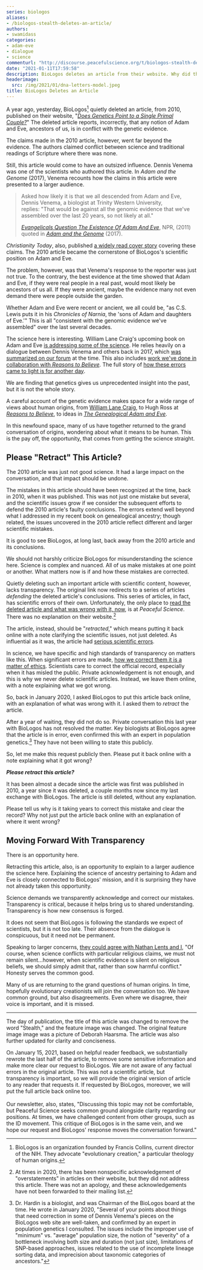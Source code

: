```yaml
---
series: biologos
aliases:
- /biologos-stealth-deletes-an-article/
authors:
- swamidass
categories:
- adam-eve
- dialogue
- science
commenturl: "http://discourse.peacefulscience.org/t/biologos-stealth-deletes-an-article/12999"
date: "2021-01-11T17:59:58"
description: BioLogos deletes an article from their website. Why did they delete it? What were the mistakes in it? Transparency is how we move forward.
headerimage:
  src: /img/2021/01/dna-letters-model.jpeg
title: BioLogos Deletes an Article
---
```


A year ago, yesterday, BioLogos[^1] quietly deleted an article, from 2010, published on their website, "[*Does Genetics Point to a Single Primal Couple?*](https://discourse.peacefulscience.org/t/deleted-does-genetics-point-to-a-single-primal-couple/9283)" The deleted article reports, incorrectly, that any notion of Adam and Eve, ancestors of us, is in conflict with the genetic evidence.

The claims made in the 2010 article, however, went far beyond the evidence. The authors claimed conflict between science and traditional readings of Scripture where there was none.

Still, this article would come to have an outsized influence. Dennis Venema was one of the scientists who authored this article. In *Adam and the Genome* (2017), Venema recounts how the claims in this article were presented to a larger audience.

> Asked how likely it is that we all descended from Adam and Eve, Dennis Venema, a biologist at Trinity Western University, replies: "That would be against all the genomic evidence that we've assembled over the last 20 years, so not likely at all."
>
> [*Evangelicals Question The Existence Of Adam And Eve*](https://www.npr.org/2011/08/09/138957812/evangelicals-question-the-existence-of-adam-and-eve), NPR, (2011) quoted in [*Adam and the Genome*](https://peacefulscience.org/reviewing-adam-and-the-genome/) (2017).

*Christianity Today*, also, published [a widely read cover story](https://www.christianitytoday.com/ct/2011/june/historicaladam.html) covering these claims. The 2010 article became the cornerstone of BioLogos's scientific position on Adam and Eve.

The problem, however, was that Venema's response to the reporter was just not true. To the contrary, the best evidence at the time showed that Adam and Eve, if they were real people in a real past, would most likely be ancestors of us all. If they were ancient, maybe the evidence many not even demand there were people outside the garden.

Whether Adam and Eve were recent or ancient, we all could be, "as C.S. Lewis puts it in his *Chronicles of Narnia*, the 'sons of Adam and daughters of Eve.\'" This is all "consistent with the genomic evidence we've assembled" over the last several decades.

The science here is interesting. William Lane Craig's upcoming book on Adam and Eve [is addressing some of the science](https://peacefulscience.org/wlc-genetic-challenge/). He relies heavily on a dialogue between Dennis Venema and others back in 2017, which [was summarized on our forum](https://discourse.peacefulscience.org/t/heliocentric-certainty-against-a-bottleneck-of-two/61) at the time. This also includes [work we've done in collaboration with *Reasons to Believe*](https://peacefulscience.org/human-origins-rtb-workshop/). The full story of [how these errors came to light is for another day](http://peacefulscience.org/three-stories-on-adam/).

We are finding that genetics gives us unprecedented insight into the past, but it is not the whole story.

A careful account of the genetic evidence makes space for a wide range of views about human origins, from [William Lane Craig](https://peacefulscience.org/wlc-genetic-challenge/), to Hugh Ross at *[Reasons to Believe](https://peacefulscience.org/human-origins-rtb-workshop/)*, to ideas in *[The Genealogical Adam and Eve](http://peacefulscience.org/genealogical-adam-eve/)*.

In this newfound space, many of us have together returned to the grand conversation of origins, wondering about what it means to be human. This is the pay off, the opportunity, that comes from getting the science straight.

## Please "Retract" This Article?

The 2010 article was just not good science. It had a large impact on the conversation, and that impact should be undone.

The mistakes in this article should have been recognized at the time, back in 2010, when it was published. This was not just one mistake but several, and the scientific issues grow if we consider the subsequent efforts to defend the 2010 article's faulty conclusions. The errors extend well beyond what I addressed in my recent book on genealogical ancestry; though related, the issues uncovered in the 2010 article reflect different and larger scientific mistakes.

It is good to see BioLogos, at long last, back away from the 2010 article and its conclusions.

We should not harshly criticize BioLogos for misunderstanding the science here. Science is complex and nuanced. All of us make mistakes at one point or another. What matters now is if and how these mistakes are corrected.

Quietly deleting such an important article with scientific content, however, lacks transparency. The original link now redirects to a series of articles *defending* the deleted article's conclusions. This series of articles, in fact, has scientific errors of their own. Unfortunately, the only place to [read the deleted article and what was wrong with it, now](https://discourse.peacefulscience.org/t/deleted-does-genetics-point-to-a-single-primal-couple/9283), is at *Peaceful Science*. There was no explanation on their website.[^3]

The article, instead, should be "*retracted*," which means putting it back online with a note clarifying the scientific issues, not just deleted. As influential as it was, the article had [serious scientific errors](https://peacefulscience.org/wlc-genetic-challenge/).

In science, we have specific and high standards of transparency on matters like this. When significant errors are made, [how we correct them it is a matter of ethics](https://publicationethics.org/). Scientists care to correct the official record, especially when it has misled the public. Private acknowledgement is not enough, and this is why we never delete scientific articles. Instead, we leave them online, with a note explaining what we got wrong.

So, back in January 2020, I asked BioLogos to put this article back online, with an explanation of what was wrong with it. I asked them to *retract* the article.

After a year of waiting, they did not do so. Private conversation this last year with BioLogos has not resolved the matter. Key biologists at BioLogos agree that the article is in error, even confirmed this with an expert in population genetics.[^4] They have not been willing to state this publicly.

So, let me make this request publicly then. Please put it back online with a note explaining what it got wrong?

***Please retract this article?***

It has been almost a decade since the article was first was published in 2010, a year since it was deleted, a couple months now since my last exchange with BioLogos. The article is still deleted, without any explanation.

Please tell us why is it taking years to correct this mistake and clear the record? Why not just put the article back online with an explanation of where it went wrong?

## Moving Forward With Transparency

There is an opportunity here.

Retracting this article, also, is an opportunity to explain to a larger audience the science here. Explaining the science of ancestry pertaining to Adam and Eve is closely connected to BioLogos' mission, and it is surprising they have not already taken this opportunity.

Science demands we transparently acknowledge and correct our mistakes. Transparency is critical, because it helps bring us to shared understanding. Transparency is how new consensus is forged.

It does not seem that BioLogos is following the standards we expect of scientists, but it is not too late. Their absence from the dialogue is conspicuous, but it need not be permanent.

Speaking to larger concerns, [they could agree with Nathan Lents and I](https://discourse.peacefulscience.org/t/nathan-h-lents-and-s-joshua-swamidass-the-lesson-of-kitzmiller-science-bridges-divides/12896), "Of course, when science conflicts with particular religious claims, we must not remain silent...however, when scientific evidence is silent on religious beliefs, we should simply admit that, rather than sow harmful conflict." Honesty serves the common good.

Many of us are returning to the grand questions of human origins. In time, hopefully evolutionary creationists will join the conversation too. We have common ground, but also disagreements. Even where we disagree, their voice is important, and it is missed.

------------------------------------------------------------------------

The day of publication, the title of this article was changed to remove the word "Stealth," and the feature image was changed. The original feature image image was a picture of Deborah Haarsma. The article was also further updated for clarity and conciseness.

On January 15, 2021, based on helpful reader feedback, we substantially rewrote the last half of the article, to remove some sensitive information and make more clear our request to BioLogos. We are not aware of any factual errors in the original article. This was not a scientific article, but transparency is important, so we will provide the original version of article to any reader that requests it. If requested by BioLogos, moreover, we will put the full article back online too.\
\
Our newsletter, also, states, "Discussing this topic may not be comfortable, but Peaceful Science seeks common ground alongside clarity regarding our positions. At times, we have challenged content from other groups, such as the ID movement. This critique of BioLogos is in the same vein, and we hope our request and BioLogos' response moves the conversation forward."

[^1]:  BioLogos is an organization founded by Francis Collins, current director of the NIH. They advocate "evolutionary creation," a particular theology of human origins.

[^2]:  The [one exception to this pattern was Darrel Falk](https://peacefulscience.org/humility-of-our-scholars/), one of the article's authors, who did make a few public statements acknowledging he had made a mistake. Darrel Falk is no longer associated with BioLogos.

[^3]:  At times in 2020, there has been nonspecific acknowledgement of "overstatements" in articles on their website, but they did not address this article. There was not an apology, and these acknowledgements have not been forwarded to their mailing list.

[^4]:  Dr. Hardin is a biologist, and was Chairman of the BioLogos board at the time. He wrote in January 2020, "Several of your points about things that need correction in some of Dennis Venema's pieces on the BioLogos web site are well-taken, and confirmed by an expert in population genetics I consulted. The issues include the improper use of "minimum" vs. "average" population size, the notion of "severity" of a bottleneck involving both size and duration (not just size), limitations of SNP-based approaches, issues related to the use of incomplete lineage sorting data, and imprecision about taxonomic categories of ancestors."
